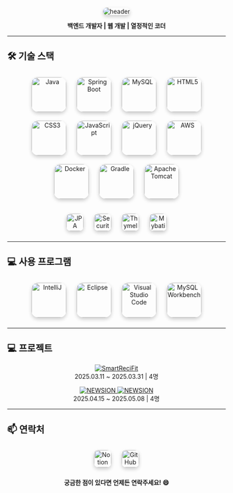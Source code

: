 <p align="center">
  <img src="https://capsule-render.vercel.app/api?type=waving&color=auto&height=300§ion=header&text=Welcome%20to%20My%20GitHub&fontSize=40" alt="header" style="border-radius: 20px; box-shadow: 0 4px 8px rgba(0,0,0,0.2);"/>
</p>

<p align="center">
  <b>백엔드 개발자 | 웹 개발 | 열정적인 코더</b>
</p>

---

## 🛠 기술 스택

<p align="center">
  <img src="https://cdn.jsdelivr.net/gh/devicons/devicon/icons/java/java-original-wordmark.svg" alt="Java" width="80" height="80" style="border-radius: 15px; box-shadow: 0 4px 8px rgba(0,0,0,0.2); margin: 10px;"/>
  <img src="https://cdn.jsdelivr.net/gh/devicons/devicon/icons/spring/spring-original-wordmark.svg" alt="Spring Boot" width="80" height="80" style="border-radius: 15px; box-shadow: 0 4px 8px rgba(0,0,0,0.2); margin: 10px;"/>
  <img src="https://cdn.jsdelivr.net/gh/devicons/devicon/icons/mysql/mysql-original-wordmark.svg" alt="MySQL" width="80" height="80" style="border-radius: 15px; box-shadow: 0 4px 8px rgba(0,0,0,0.2); margin: 10px;"/>
  <img src="https://cdn.jsdelivr.net/gh/devicons/devicon/icons/html5/html5-original-wordmark.svg" alt="HTML5" width="80" height="80" style="border-radius: 15px; box-shadow: 0 4px 8px rgba(0,0,0,0.2); margin: 10px;"/>
  <img src="https://cdn.jsdelivr.net/gh/devicons/devicon/icons/css3/css3-original-wordmark.svg" alt="CSS3" width="80" height="80" style="border-radius: 15px; box-shadow: 0 4px 8px rgba(0,0,0,0.2); margin: 10px;"/>
  <img src="https://cdn.jsdelivr.net/gh/devicons/devicon/icons/javascript/javascript-original.svg" alt="JavaScript" width="80" height="80" style="border-radius: 15px; box-shadow: 0 4px 8px rgba(0,0,0,0.2); margin: 10px;"/>
  <img src="https://cdn.jsdelivr.net/gh/devicons/devicon/icons/jquery/jquery-original-wordmark.svg" alt="jQuery" width="80" height="80" style="border-radius: 15px; box-shadow: 0 4px 8px rgba(0,0,0,0.2); margin: 10px;"/>
  <img src="https://cdn.jsdelivr.net/gh/devicons/devicon/icons/amazonwebservices/amazonwebservices-original-wordmark.svg" alt="AWS" width="80" height="80" style="border-radius: 15px; box-shadow: 0 4px 8px rgba(0,0,0,0.2); margin: 10px;"/>
  <img src="https://cdn.jsdelivr.net/gh/devicons/devicon/icons/docker/docker-original-wordmark.svg" alt="Docker" width="80" height="80" style="border-radius: 15px; box-shadow: 0 4px 8px rgba(0,0,0,0.2); margin: 10px;"/>
  <img src="https://cdn.jsdelivr.net/gh/devicons/devicon@latest/icons/gradle/gradle-original.svg" alt="Gradle" width="80" height="80" style="border-radius: 15px; box-shadow: 0 4px 8px rgba(0,0,0,0.2); margin: 10px;"/>
  <img src="https://cdn.jsdelivr.net/gh/devicons/devicon@latest/icons/tomcat/tomcat-original.svg" alt="Apache Tomcat" width="80" height="80" style="border-radius: 15px; box-shadow: 0 4px 8px rgba(0,0,0,0.2); margin: 10px;"/>
</p>

<p align="center">
  <img src="https://img.shields.io/badge/JPA-6DB33F?style=for-the-badge&logo=spring&logoColor=white" alt="JPA" height="40" style="border-radius: 10px; box-shadow: 0 4px 8px rgba(0,0,0,0.2); margin: 10px;"/>
  <img src="https://img.shields.io/badge/Security-6DB33F?style=for-the-badge&logo=spring-security&logoColor=white" alt="Security" height="40" style="border-radius: 10px; box-shadow: 0 4px 8px rgba(0,0,0,0.2); margin: 10px;"/>
  <img src="https://img.shields.io/badge/Thymeleaf-005F0F?style=for-the-badge&logo=thymeleaf&logoColor=white" alt="Thymeleaf" height="40" style="border-radius: 10px; box-shadow: 0 4px 8px rgba(0,0,0,0.2); margin: 10px;"/>
  <img src="https://img.shields.io/badge/MyBatis-000000?style=for-the-badge&logo=mybatis&logoColor=white" alt="Mybatis" height="40" style="border-radius: 10px; box-shadow: 0 4px 8px rgba(0,0,0,0.2); margin: 10px;"/>
</p>

---

## 💻 사용 프로그램

<p align="center">
  <img src="https://cdn.jsdelivr.net/gh/devicons/devicon/icons/intellij/intellij-original.svg" alt="IntelliJ" width="80" height="80" style="border-radius: 15px; box-shadow: 0 4px 8px rgba(0,0,0,0.2); margin: 10px;"/>
  <img src="https://cdn.jsdelivr.net/gh/devicons/devicon/icons/eclipse/eclipse-original.svg" alt="Eclipse" width="80" height="80" style="border-radius: 15px; box-shadow: 0 4px 8px rgba(0,0,0,0.2); margin: 10px;"/>
  <img src="https://cdn.jsdelivr.net/gh/devicons/devicon/icons/vscode/vscode-original.svg" alt="Visual Studio Code" width="80" height="80" style="border-radius: 15px; box-shadow: 0 4px 8px rgba(0,0,0,0.2); margin: 10px;"/>
  <img src="https://cdn.jsdelivr.net/gh/devicons/devicon/icons/mysql/mysql-original-wordmark.svg" alt="MySQL Workbench" width="80" height="80" style="border-radius: 15px; box-shadow: 0 4px 8px rgba(0,0,0,0.2); margin: 10px;"/>
</p>

---

## 💻 프로젝트
<p align="center">
 <a href="https://github.com/dvone224/TeamProject" target="_blank">
    <img src="https://img.shields.io/badge/SmartReciFit-FF6600?style=for-the-badge&logoColor=black" alt="SmartReciFit" />
    
  </a>
  <br/>
  <span>2025.03.11 ~ 2025.03.31 | 4명</span>
  </p>
   
  
 
  <p align="center">
  <a href="https://github.com/Heeyeon205/newsion-server" target="_blank">
    <img src="https://img.shields.io/badge/NEWSION Server-FF6600?style=for-the-badge&logoColor=black" alt="NEWSION" />
  </a>
    <a href="https://github.com/Heeyeon205/newsion-client.git" target="_blank">
    <img src="https://img.shields.io/badge/NEWSION Client-FF6600?style=for-the-badge&logoColor=black" alt="NEWSION" />
  </a>
  <br/>
  <span>2025.04.15 ~ 2025.05.08 | 4명</span>
</p>

---

## 📫 연락처

<p align="center">
  <a href="https://www.notion.so/myungbo-Song-1d309a149d998018bea2e19d9ca917ed#1e309a149d9980f0b669ef4ae72f5050"><img src="https://img.shields.io/badge/Notion-000000?style=for-the-badge&logo=notion&logoColor=white" alt="Notion" height="40" style="border-radius: 10px; box-shadow: 0 4px 8px rgba(0,0,0,0.2); margin: 10px;"/></a>
  <a href="https://github.com/Songmyungbo"><img src="https://img.shields.io/badge/GitHub-181717?style=for-the-badge&logo=github&logoColor=white" alt="GitHub" height="40" style="border-radius: 10px; box-shadow: 0 4px 8px rgba(0,0,0,0.2); margin: 10px;"/></a>
</p>

<p align="center">
  <b>궁금한 점이 있다면 언제든 연락주세요! 😄</b>
</p>

